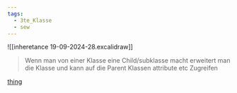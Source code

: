 ```yaml
---
tags:
  - 3te_Klasse
  - sew
---
```

![[inheretance 19-09-2024-28.excalidraw]]

> Wenn man von einer Klasse eine Child/subklasse macht erweitert man die Klasse und kann auf die Parent Klassen attribute etc Zugreifen

[thing](https://www.w3schools.com/java/java_inheritance.asp)
